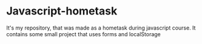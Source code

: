 # Javascript-hometask
It's my repository, that was made as a hometask during javascript course.
It contains some small project that uses forms and localStorage
